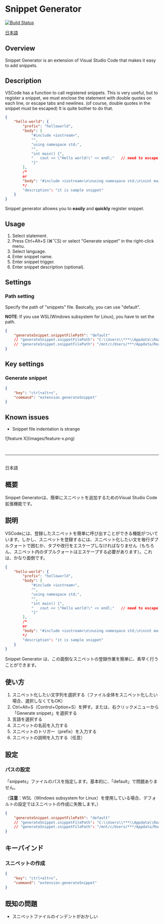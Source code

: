 # Snippet Generator

[![Build Status](https://dev.azure.com/ayafiore/snippet-generator/_apis/build/status/fiore57.snippet-generator?branchName=master)](https://dev.azure.com/ayafiore/snippet-generator/_build/latest?definitionID=2&branchName=master)

[日本語](#japanese-readme)

## Overview
Snippet Generator is an extension of Visual Studio Code that makes it easy to add snippets.

## Description
VSCode has a function to call registered snippets. This is very useful, but to register a snippet, we must enclose the statement with double quotes on each line, or escape tabs and newlines. (of course, double quotes in the snippet must be escaped) It is quite bother to do that.
```json
{
    "hello-world": {
        "prefix": "helloworld",
        "body": [
            "#include <iostream>",
            "",
            "using namespace std;",
            "",
            "int main() {",
            "   cout << \"Hello world!\" << endl;"   // need to escape double quotes
            "}"
        ],
        /*
        or
        "body": "#include <iostream>\n\nusing namespace std;\n\nint main() {\n\tcout << \"Hello, world!\" << endl;\n}"
        */
        "description": "it is sample snippet"
    }
}
```
Snippet generator allowes you to **easily** and **quickly** register snippet.

## Usage
1. Select statement.
2. Press Ctrl+Alt+S (⌘⌥S) or select "Generate snippet" in the right-click menu.
3. Select language.
4. Enter snippet name.
5. Enter snippet trigger.
6. Enter snippet description (optional).

## Settings
### Path setting

Specify the path of "snippets" file. Basically, you can use "default".

**NOTE**: If you use WSL(Windows subsystem for Linux), you have to set the path.

```json
{
    "generateSnippet.snippetFilePath": "default"
    // "generateSnippet.snippetFilePath": "C:\\Users\\***\\Appdata\\Roaming\\Code\\User\\snippets\\"
    // "generateSnippet.snippetFilePath": "/mnt/c/Users/***/Appdata/Roaming/Code/User/snippets"
}
```
## Key settings
### Generate snippet
```json
{
    "key": "ctrl+alt+s",
    "command": "extension.generateSnippet"
}
```
## Known issues
- Snippet file indentation is strange

\!\[feature X\]\(images/feature-x.png\)

<br />

---

<br />
<a name = "japanese-readme"></a>日本語
<br />

## 概要
Snippet Generatorは、簡単にスニペットを追加するためのVisual Studio Code拡張機能です。

## 説明
VSCodeには、登録したスニペットを簡単に呼び出すことができる機能がついています。しかし、スニペットを登録するには、スニペット化したい文を毎行ダブルクォートで囲むか、タブや改行をエスケープしなければなりません（もちろん、スニペット内のダブルクォートはエスケープする必要があります）。これは、かなり面倒です。
```json
{
    "hello-world": {
        "prefix": "helloworld",
        "body": [
            "#include <iostream>",
            "",
            "using namespace std;",
            "",
            "int main() {",
            "   cout << \"Hello world!\" << endl;"   // need to escape double quot
            "}"
        ],
        /*
        or
        "body": "#include <iostream>\n\nusing namespace std;\n\nint main() {\n\tcout << \"Hello, world!\" << endl;\n}"
        */
        "description": "it is sample snippet"
    }
}
```

Snippet Generator は、この面倒なスニペットの登録作業を簡単に、素早く行うことができます。

## 使い方

1. スニペット化したい文字列を選択する（ファイル全体をスニペット化したい場合、選択しなくてもOK）
2. Ctrl+Alt+S（Control+Option+S）を押す。または、右クリックメニューから「Generate snippet」を選択する
3. 言語を選択する
4. スニペットの名前を入力する
5. スニペットのトリガー（prefix）を入力する
6. スニペットの説明を入力する（任意）

## 設定
### パスの設定
「snippets」ファイルのパスを指定します。基本的に、「default」で問題ありません。

（**注意**：WSL（Windows subsystem for Linux）を使用している場合、デフォルトの設定ではスニペットの作成に失敗します。）

```json
{
    "generateSnippet.snippetFilePath": "default"
    // "generateSnippet.snippetFilePath": "C:\\Users\\***\\Appdata\\Roaming\\Code\\User\\snippets\\"
    // "generateSnippet.snippetFilePath": "/mnt/c/Users/***/Appdata/Roaming/Code/User/snippets"
}
```
## キーバインド
### スニペットの作成
```json
{
    "key": "ctrl+alt+s",
    "command": "extension.generateSnippet"
}
```

## 既知の問題
- スニペットファイルのインデントがおかしい